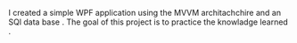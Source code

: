 
I created a simple WPF application using the MVVM architachchire and an SQl data base . The goal of this project is to practice the knowladge learned .
